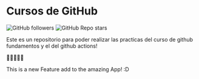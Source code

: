 # Cursos de GitHub
![GitHub followers](https://img.shields.io/github/followers/alejandromfe)
![GitHub Repo stars](https://img.shields.io/github/stars/alejandromfe/github-course)

Este es un repositorio para poder realizar las practicas del curso de github fundamentos y el del github actions!

🎉😁🥳😂🐉

This is a new Feature add to the amazing App! :D
